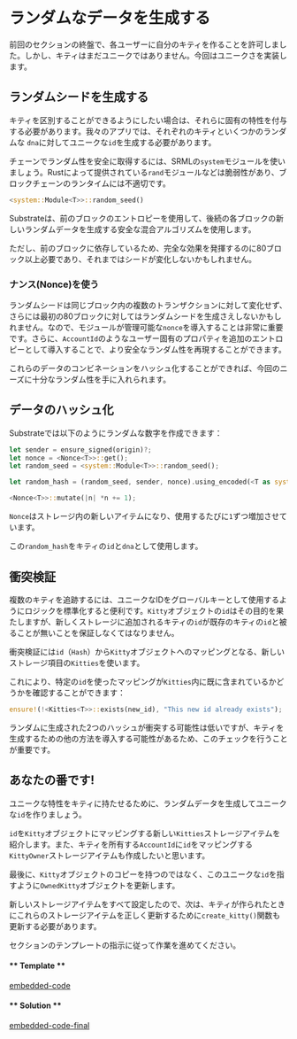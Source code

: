 ランダムなデータを生成する
===

前回のセクションの終盤で、各ユーザーに自分のキティを作ることを許可しました。しかし、キティはまだユニークではありません。今回はユニークさを実装します。

## ランダムシードを生成する
キティを区別することができるようにしたい場合は、それらに固有の特性を付与する必要があります。我々のアプリでは、それぞれのキティといくつかのランダムな `dna`に対してユニークな`id`を生成する必要があります。

チェーンでランダム性を安全に取得するには、SRMLの`system`モジュールを使いましょう。Rustによって提供されている`rand`モジュールなどは脆弱性があり、ブロックチェーンのランタイムには不適切です。

```rust
<system::Module<T>>::random_seed()
```

Substrateは、前のブロックのエントロピーを使用して、後続の各ブロックの新しいランダムデータを生成する安全な混合アルゴリズムを使用します。

ただし、前のブロックに依存しているため、完全な効果を発揮するのに80ブロック以上必要であり、それまではシードが変化しないかもしれません。

### ナンス(Nonce)を使う

ランダムシードは同じブロック内の複数のトランザクションに対して変化せず、さらには最初の80ブロックに対してはランダムシードを生成さえしないかもしれません。なので、モジュールが管理可能な`nonce`を導入することは非常に重要です。さらに、`AccountId`のようなユーザー固有のプロパティを追加のエントロピーとして導入することで、より安全なランダム性を再現することができます。

これらのデータのコンビネーションをハッシュ化することができれば、今回のニーズに十分なランダム性を手に入れられます。

## データのハッシュ化

Substrateでは以下のようにランダムな数字を作成できます：

```rust
let sender = ensure_signed(origin)?;
let nonce = <Nonce<T>>::get();
let random_seed = <system::Module<T>>::random_seed();

let random_hash = (random_seed, sender, nonce).using_encoded(<T as system::Trait>::Hashing::hash);

<Nonce<T>>::mutate(|n| *n += 1);
```

`Nonce`はストレージ内の新しいアイテムになり、使用するたびに`1`ずつ増加させています。

この`random_hash`をキティの`id`と`dna`として使用します。

## 衝突検証

複数のキティを追跡するには、ユニークなIDをグローバルキーとして使用するようにロジックを標準化すると便利です。`Kitty`オブジェクトの`id`はその目的を果たしますが、新しくストレージに追加されるキティの`id`が既存のキティの`id`と被ることが無いことを保証しなくてはなりません。

衝突検証には`id`（`Hash`）から`Kitty`オブジェクトへのマッピングとなる、新しいストレージ項目の`Kitties`を使います。

これにより、特定の`id`を使ったマッピングが`Kitties`内に既に含まれているかどうかを確認することができます：

```rust
ensure!(!<Kitties<T>>::exists(new_id), "This new id already exists");
```

ランダムに生成された2つのハッシュが衝突する可能性は低いですが、キティを生成するための他の方法を導入する可能性があるため、このチェックを行うことが重要です。

## あなたの番です!

ユニークな特性をキティに持たせるために、ランダムデータを生成してユニークな`id`を作りましょう。

`id`を`Kitty`オブジェクトにマッピングする新しい`Kitties`ストレージアイテムを紹介します。また、キティを所有する`AccountId`に`id`をマッピングする`KittyOwner`ストレージアイテムも作成したいと思います。

最後に、`Kitty`オブジェクトのコピーを持つのではなく、このユニークな`id`を指すように`OwnedKitty`オブジェクトを更新します。

新しいストレージアイテムをすべて設定したので、次は、キティが作られたときにこれらのストレージアイテムを正しく更新するために`create_kitty()`関数も更新する必要があります。

セクションのテンプレートの指示に従って作業を進めてください。

<!-- tabs:start -->

#### ** Template **

[embedded-code](../../2/assets/2.1-template.rs ':include :type=code embed-template')

#### ** Solution **

[embedded-code-final](../../2/assets/2.1-finished-code.rs ':include :type=code embed-final')

<!-- tabs:end -->